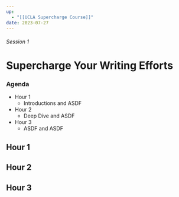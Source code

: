 ```yaml
---
up:
  - "[[UCLA Supercharge Course]]"
date: 2023-07-27
---
```


###### Session 1
# Supercharge Your Writing Efforts

### Agenda
- Hour 1
	- Introductions and ASDF
- Hour 2
	- Deep Dive and ASDF
- Hour 3
	- ASDF and ASDF

## Hour 1


## Hour 2


## Hour 3


